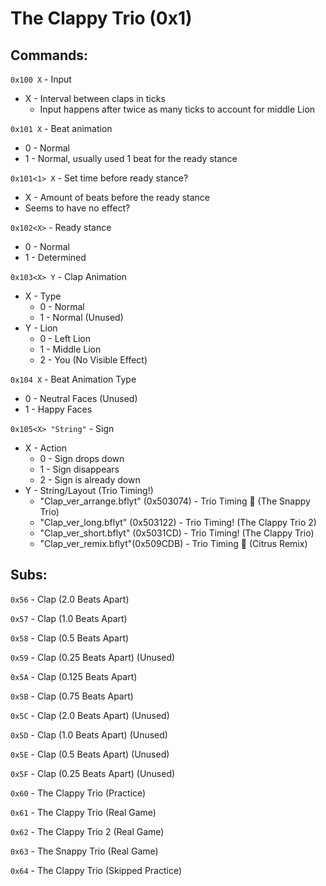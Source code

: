 # The Clappy Trio (0x1)
## Commands:
`0x100 X` - Input
- X - Interval between claps in ticks
    - Input happens after twice as many ticks to account for middle Lion

`0x101 X` - Beat animation
- 0 - Normal
- 1 - Normal, usually used 1 beat for the ready stance

`0x101<1> X` - Set time before ready stance?
- X - Amount of beats before the ready stance
- Seems to have no effect?

`0x102<X>` - Ready stance
- 0 - Normal
- 1 - Determined

`0x103<X> Y` - Clap Animation
- X - Type
	- 0 - Normal
	- 1 - Normal (Unused)
- Y - Lion
	- 0 - Left Lion
	- 1 - Middle Lion
	- 2 - You (No Visible Effect)

`0x104 X` - Beat Animation Type
- 0 - Neutral Faces (Unused)
- 1 - Happy Faces

`0x105<X> "String"` - Sign
- X - Action
	- 0 - Sign drops down
	- 1 - Sign disappears
	- 2 - Sign is already down
- Y - String/Layout (Trio Timing!)
	- "Clap_ver_arrange.bflyt" (0x503074) - Trio Timing 🌵 (The Snappy Trio)
	- "Clap_ver_long.bflyt" (0x503122) - Trio Timing! (The Clappy Trio 2)
	- "Clap_ver_short.bflyt" (0x5031CD) - Trio Timing! (The Clappy Trio)
	- "Clap_ver_remix.bflyt"(0x509CDB) - Trio Timing 🍊 (Citrus Remix)

## Subs:
`0x56` - Clap (2.0 Beats Apart)

`0x57` - Clap (1.0 Beats Apart)

`0x58` - Clap (0.5 Beats Apart)

`0x59` - Clap (0.25 Beats Apart) (Unused)

`0x5A` - Clap (0.125 Beats Apart)

`0x5B` - Clap (0.75 Beats Apart)

`0x5C` - Clap (2.0 Beats Apart) (Unused)

`0x5D` - Clap (1.0 Beats Apart) (Unused)

`0x5E` - Clap (0.5 Beats Apart) (Unused)

`0x5F` - Clap (0.25 Beats Apart) (Unused)

`0x60` - The Clappy Trio (Practice)

`0x61` - The Clappy Trio (Real Game)

`0x62` - The Clappy Trio 2 (Real Game)

`0x63` - The Snappy Trio (Real Game)

`0x64` - The Clappy Trio (Skipped Practice)

